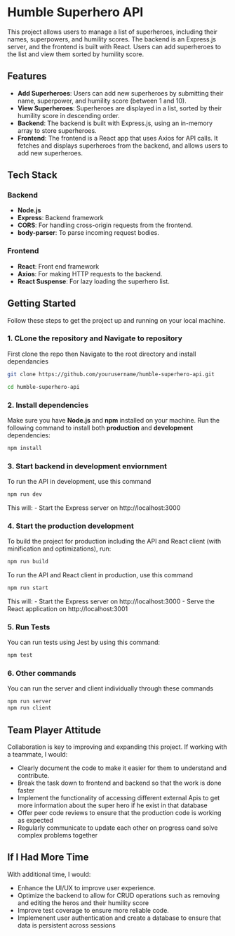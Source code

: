 # Humble Superhero API

This project allows users to manage a list of superheroes, including their names, superpowers, and humility scores. The backend is an Express.js server, and the frontend is built with React. Users can add superheroes to the list and view them sorted by humility score.

## Features

- **Add Superheroes**: Users can add new superheroes by submitting their name, superpower, and humility score (between 1 and 10).
- **View Superheroes**: Superheroes are displayed in a list, sorted by their humility score in descending order.
- **Backend**: The backend is built with Express.js, using an in-memory array to store superheroes.
- **Frontend**: The frontend is a React app that uses Axios for API calls. It fetches and displays superheroes from the backend, and allows users to add new superheroes.


## Tech Stack

### Backend
- **Node.js**
- **Express**: Backend framework
- **CORS**: For handling cross-origin requests from the frontend.
- **body-parser**: To parse incoming request bodies.

### Frontend
- **React**: Front end framework
- **Axios**: For making HTTP requests to the backend.
- **React Suspense**: For lazy loading the superhero list.

## Getting Started

Follow these steps to get the project up and running on your local machine.

### 1. CLone the repository and Navigate to repository

First clone the repo then Navigate to the root directory and install dependancies
```bash
git clone https://github.com/yourusername/humble-superhero-api.git

cd humble-superhero-api

```
### 2. Install dependencies
Make sure you have **Node.js** and **npm** installed on your machine. 
Run the following command to install both **production** and **development** dependencies:

```bash
npm install
```

### 3. Start backend in development enviornment
To run the API in development, use this command
```bash
npm run dev
```
This will:
    - Start the Express server on http://localhost:3000
    


### 4. Start the production development
To build the project for production including the API and React client (with minification and optimizations), run:
```bash
npm run build
```

To run the API and React client in production, use this command
```bash
npm run start
```
This will:
    - Start the Express server on http://localhost:3000
    - Serve the React application on http://localhost:3001

### 5. Run Tests
You can run tests using Jest by using this command:
```bash
npm test
```


### 6. Other commands
You can run the server and client individually through these commands
```bash
npm run server
npm run client
```


## Team Player Attitude
Collaboration is key to improving and expanding this project. If working with a teammate, I would:
- Clearly document the code to make it easier for them to understand and contribute.
- Break the task down to frontend and backend so that the work is done faster
- Implement the functionality of accessing different external Apis to get more information about the super hero if he exist in that database
- Offer peer code reviews to ensure that the production code is working as expected
- Regularly communicate to update each other on progress oand solve complex problems together

## If I Had More Time
With additional time, I would:
- Enhance the UI/UX to improve user experience.
- Optimize the backend to allow for CRUD operations such as removing and editing the heros and their humility score
- Improve test coverage to ensure more reliable code.
- Implemenent user authentication and create a database to ensure that data is persistent across sessions

